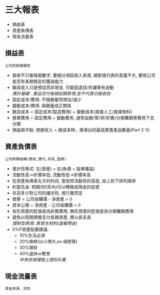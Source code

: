 # 三大報表
- 損益表
- 資產負債表
- 現金流量表


## 損益表
`公司的經營績效`
- 營收不只看帳面數字, 要細分項目收入來源, 絕對值代表的意義不大, 要視公司是否有長期穩定的獲益能力
- 銷貨收入只是預估而非現金, 可能因退貨/折讓等有波動<br>
*應計基礎 : 產品交付後就紀錄款項,並不代表已經收到*
- 固定成本/費用: 不隨銷量而增加/減少
- 變動成本/費用: 與銷量成正關係
- 銷貨成本 = 固定成本(製造費用) + 變動成本(直接人工/直接物料)
- 營業費用 = 固定費用 + 變動費用, 通常由銷/管/研/折舊/分期攤銷等費用下去分類
- 損益兩平點: 使總收入 = 總成本時，推導出的最低應賣產品數量(Part 2-5)
## 資產負債表
`公司財務結構(應收,應付,存貨,固資)`
- 會計恆等式: 左(資產) = 右(負債 + 股東權益)
- 流動性高->折價率低; 流動性低->折價率高
- 在資產負債表左方的科目, 會依照流動性的高低, 由上到下排列順序
- 約當先金: 短期(90天內)可以轉換成現金的投資
- 存貨多少對公司的優劣性, 視行業而定
- 商譽 = 公司收購價 - 淨資產 > 0
- 資本公積 = 淨資產 - 公司收購價 > 0
- 有形資產的貶值是為折舊費用; 無形資產的貶值是為分期攤銷費用
- 避免以短期債務支付長期資產, 應以長支長<br>
*理財型房貸: 房貸主附約(虛擬現金)*
- S%P資產配置建議:
  - 10%生活必須
  - 20%槓桿(以小博大,ex.保險等)
  - 30%理財
  - 40%退休or教育<br>
*中央存保理賠上限300萬*
## 現金流量表
`資金來源、流向`

